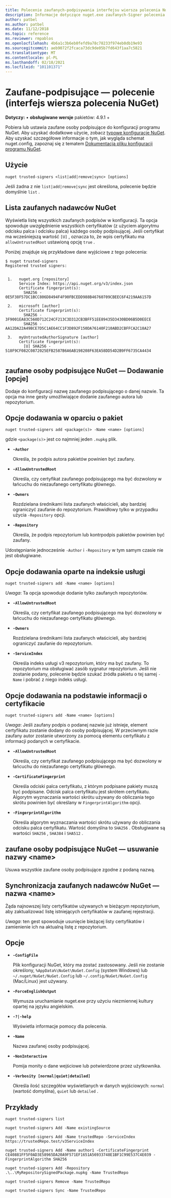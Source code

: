 ```yaml
---
title: Polecenie zaufanych-podpisywania interfejsu wiersza polecenia NuGet
description: Informacje dotyczące nuget.exe zaufanych-Signer polecenia
author: patbel
ms.author: patbel
ms.date: 11/12/2018
ms.topic: reference
ms.reviewer: rmpablos
ms.openlocfilehash: 4b6a1c3b6eb0fefd9a78c78233f974eb0db19e93
ms.sourcegitcommit: aeb9072f2fcaca73dc9de05b7fd643f1aa7c5821
ms.translationtype: MT
ms.contentlocale: pl-PL
ms.lasthandoff: 02/18/2021
ms.locfileid: "101101371"
---
```

# <a name="trusted-signers-command-nuget-cli"></a>Zaufane-podpisujące — polecenie (interfejs wiersza polecenia NuGet)

**Dotyczy:** &bullet; **obsługiwane wersje** pakietów: 4.9.1 +

Pobiera lub ustawia zaufane osoby podpisujące do konfiguracji programu NuGet. Aby uzyskać dodatkowe użycie, zobacz [typowe konfiguracje NuGet](../../consume-packages/configuring-nuget-behavior.md). Aby uzyskać szczegółowe informacje o tym, jak wygląda schemat nuget.config, zapoznaj się z tematem [Dokumentacja pliku konfiguracji programu NuGet](../nuget-config-file.md).

## <a name="usage"></a>Użycie

```cli
nuget trusted-signers <list|add|remove|sync> [options]
```

Jeśli żadna z nie `list|add|remove|sync` jest określona, polecenie będzie domyślnie `list` .

## <a name="nuget-trusted-signers-list"></a>Lista zaufanych nadawców NuGet

Wyświetla listę wszystkich zaufanych podpisów w konfiguracji. Ta opcja spowoduje uwzględnienie wszystkich certyfikatów (z użyciem algorytmu odcisku palca i odcisku palca) każdego osoby podpisującej. Jeśli certyfikat ma wcześniejszą wartość `[U]` , oznacza to, że wpis certyfikatu ma `allowUntrustedRoot` ustawioną opcję `true` .

Poniżej znajduje się przykładowe dane wyjściowe z tego polecenia:

```cli
$ nuget trusted-signers
Registered trusted signers:


 1.   nuget.org [repository]
      Service Index: https://api.nuget.org/v3/index.json
      Certificate fingerprint(s):
        SHA256 - 0E5F38F57DC1BCC806D8494F4F90FBCEDD988B46760709CBEEC6F4219AA6157D

 2.   microsoft [author]
      Certificate fingerprint(s):
        SHA256 - 3F9001EA83C560D712C24CF213C3D312CB3BFF51EE89435D3430BD06B5D0EECE
        SHA256 - AA12DA22A49BCE7D5C1AE64CC1F3D892F150DA76140F210ABD2CBFFCA2C18A27

 3.   myUntrustedAuthorSignature [author]
      Certificate fingerprint(s):
        [U] SHA256 - 518F9CF082C0872025EFB2587B6A6AB198208F63EA58DD54D2B9FF6735CA4434
        
```

## <a name="nuget-trusted-signers-add-options"></a>zaufane osoby podpisujące NuGet — Dodawanie [opcje]

Dodaje do konfiguracji nazwę zaufanego podpisującego o danej nazwie. Ta opcja ma inne gesty umożliwiające dodanie zaufanego autora lub repozytorium.

## <a name="options-for-add-based-on-a-package"></a>Opcje dodawania w oparciu o pakiet

```cli
nuget trusted-signers add <package(s)> -Name <name> [options]
```

gdzie `<package(s)>` jest co najmniej jeden `.nupkg` plik.

- **`-Author`**

  Określa, że podpis autora pakietów powinien być zaufany.

- **`-AllowUntrustedRoot`**

  Określa, czy certyfikat zaufanego podpisującego ma być dozwolony w łańcuchu do niezaufanego certyfikatu głównego.

- **`-Owners`**

  Rozdzielana średnikami lista zaufanych właścicieli, aby bardziej ograniczyć zaufanie do repozytorium. Prawidłowy tylko w przypadku użycia `-Repository` opcji.

- **`-Repository`**

  Określa, że podpis repozytorium lub kontrpodpis pakietów powinien być zaufany.

Udostępnianie jednocześnie `-Author` i `-Repository` w tym samym czasie nie jest obsługiwane.

## <a name="options-for-add-based-on-a-service-index"></a>Opcje dodawania oparte na indeksie usługi

```cli
nuget trusted-signers add -Name <name> [options]
```

_Uwaga_: Ta opcja spowoduje dodanie tylko zaufanych repozytoriów. 

- **`-AllowUntrustedRoot`**

  Określa, czy certyfikat zaufanego podpisującego ma być dozwolony w łańcuchu do niezaufanego certyfikatu głównego.

- **`-Owners`**

  Rozdzielana średnikami lista zaufanych właścicieli, aby bardziej ograniczyć zaufanie do repozytorium.

- **`-ServiceIndex`**

  Określa indeks usługi v3 repozytorium, który ma być zaufany. To repozytorium ma obsługiwać zasób sygnatur repozytorium. Jeśli nie zostanie podany, polecenie będzie szukać źródła pakietu o tej samej `-Name` i pobrać z niego indeks usługi.

## <a name="options-for-add-based-on-the-certificate-information"></a>Opcje dodawania na podstawie informacji o certyfikacie

```cli
nuget trusted-signers add -Name <name> [options]
```

_Uwaga_: Jeśli zaufany podpis o podanej nazwie już istnieje, element certyfikatu zostanie dodany do osoby podpisującej. W przeciwnym razie zaufany autor zostanie utworzony za pomocą elementu certyfikatu z informacji podanych w certyfikacie.


- **`-AllowUntrustedRoot`**

  Określa, czy certyfikat zaufanego podpisującego ma być dozwolony w łańcuchu do niezaufanego certyfikatu głównego.

- **`-CertificateFingerprint`**

  Określa odciski palca certyfikatu, z którym podpisane pakiety muszą być podpisane. Odcisk palca certyfikatu jest skrótem certyfikatu. Algorytm wyznaczania wartości skrótu używany do obliczania tego skrótu powinien być określany w `FingerprintAlgorithm` opcji.

- **`-FingerprintAlgorithm`**

  Określa algorytm wyznaczania wartości skrótu używany do obliczania odcisku palca certyfikatu. Wartość domyślna to `SHA256` . Obsługiwane są wartości `SHA256` , `SHA384` i `SHA512` .

## <a name="nuget-trusted-signers-remove--name-name"></a>zaufane osoby podpisujące NuGet — usuwanie nazwy \<name\>

Usuwa wszystkie zaufane osoby podpisujące zgodne z podaną nazwą.

## <a name="nuget-trusted-signers-sync--name-name"></a>Synchronizacja zaufanych nadawców NuGet — nazwa \<name\>

Żąda najnowszej listy certyfikatów używanych w bieżącym repozytorium, aby zaktualizować listę istniejących certyfikatów w zaufanej rejestracji.

_Uwaga_: ten gest spowoduje usunięcie bieżącej listy certyfikatów i zamienienie ich na aktualną listę z repozytorium.

## <a name="options"></a>Opcje

- **`-ConfigFile`**

  Plik konfiguracji NuGet, który ma zostać zastosowany. Jeśli nie zostanie określony, `%AppData%\NuGet\NuGet.Config` (system Windows) lub `~/.nuget/NuGet/NuGet.Config` lub `~/.config/NuGet/NuGet.Config` (Mac/Linux) jest używany.

- **`-ForceEnglishOutput`**

  Wymusza uruchamianie nuget.exe przy użyciu niezmiennej kultury opartej na języku angielskim.

- **`-?|-help`**

  Wyświetla informacje pomocy dla polecenia.

- **`-Name`**

  Nazwa zaufanej osoby podpisującej.

- **`-NonInteractive`**

  Pomija monity o dane wejściowe lub potwierdzone przez użytkownika.

- **`-Verbosity [normal|quiet|detailed]`**

  Określa ilość szczegółów wyświetlanych w danych wyjściowych: `normal` (wartość domyślna), `quiet` lub `detailed` .


## <a name="examples"></a>Przykłady

```cli
nuget trusted-signers list

nuget trusted-signers Add -Name existingSource

nuget trusted-signers Add -Name trustedRepo -ServiceIndex https://trustedRepo.test/v3ServiceIndex

nuget trusted-signers Add -Name author1 -CertificateFingerprint CE40881FF5F0AD3E58965DA20A9F571EF1651A56933748E1BF1C99E537C4E039 -FingerprintAlgorithm SHA256

nuget trusted-signers Add -Repository .\..\MyRepositorySignedPackage.nupkg -Name TrustedRepo

nuget trusted-signers Remove -Name TrustedRepo

nuget trusted-signers Sync -Name TrustedRepo
```

